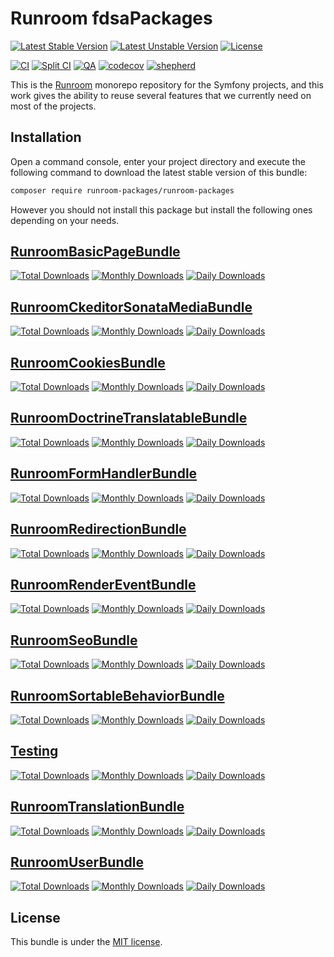 Runroom fdsaPackages
================

[![Latest Stable Version](https://poser.pugx.org/runroom-packages/runroom-packages/v/stable)](https://packagist.org/packages/runroom-packages/runroom-packages)
[![Latest Unstable Version](https://poser.pugx.org/runroom-packages/runroom-packages/v/unstable)](https://packagist.org/packages/runroom-packages/runroom-packages)
[![License](https://poser.pugx.org/runroom-packages/runroom-packages/license)](https://packagist.org/packages/runroom-packages/runroom-packages)

[![CI](https://github.com/Runroom/runroom-packages/actions/workflows/ci.yaml/badge.svg)](https://github.com/Runroom/runroom-packages/actions/workflows/ci.yaml)
[![Split CI](https://github.com/Runroom/runroom-packages/actions/workflows/split_ci.yaml/badge.svg)](https://github.com/Runroom/runroom-packages/actions/workflows/split_ci.yaml)
[![QA](https://github.com/Runroom/runroom-packages/actions/workflows/qa.yaml/badge.svg)](https://github.com/Runroom/runroom-packages/actions/workflows/qa.yaml)
[![codecov](https://codecov.io/gh/Runroom/runroom-packages/branch/master/graph/badge.svg)](https://codecov.io/gh/Runroom/runroom-packages)
[![shepherd](https://shepherd.dev/github/Runroom/runroom-packages/coverage.svg)](https://shepherd.dev/github/Runroom/runroom-packages)

This is the [Runroom](https://www.runroom.com/) monorepo repository for the Symfony projects, and this work gives the ability to reuse several features that we currently need on most of the projects.

## Installation

Open a command console, enter your project directory and execute the following command to download the latest stable version of this bundle:

```bash
composer require runroom-packages/runroom-packages
```

However you should not install this package but install the following ones depending on your needs.

## [RunroomBasicPageBundle](https://github.com/Runroom/RunroomBasicPageBundle)

[![Total Downloads](https://poser.pugx.org/runroom-packages/basic-page-bundle/downloads)](https://packagist.org/packages/runroom-packages/basic-page-bundle)
[![Monthly Downloads](https://poser.pugx.org/runroom-packages/basic-page-bundle/d/monthly)](https://packagist.org/packages/runroom-packages/basic-page-bundle)
[![Daily Downloads](https://poser.pugx.org/runroom-packages/basic-page-bundle/d/daily)](https://packagist.org/packages/runroom-packages/basic-page-bundle)

## [RunroomCkeditorSonataMediaBundle](https://github.com/Runroom/RunroomCkeditorSonataMediaBundle)

[![Total Downloads](https://poser.pugx.org/runroom-packages/ckeditor-sonata-media-bundle/downloads)](https://packagist.org/packages/runroom-packages/ckeditor-sonata-media-bundle)
[![Monthly Downloads](https://poser.pugx.org/runroom-packages/ckeditor-sonata-media-bundle/d/monthly)](https://packagist.org/packages/runroom-packages/ckeditor-sonata-media-bundle)
[![Daily Downloads](https://poser.pugx.org/runroom-packages/ckeditor-sonata-media-bundle/d/daily)](https://packagist.org/packages/runroom-packages/ckeditor-sonata-media-bundle)

## [RunroomCookiesBundle](https://github.com/Runroom/RunroomCookiesBundle)

[![Total Downloads](https://poser.pugx.org/runroom-packages/cookies-bundle/downloads)](https://packagist.org/packages/runroom-packages/cookies-bundle)
[![Monthly Downloads](https://poser.pugx.org/runroom-packages/cookies-bundle/d/monthly)](https://packagist.org/packages/runroom-packages/cookies-bundle)
[![Daily Downloads](https://poser.pugx.org/runroom-packages/cookies-bundle/d/daily)](https://packagist.org/packages/runroom-packages/cookies-bundle)

## [RunroomDoctrineTranslatableBundle](https://github.com/Runroom/RunroomDoctrineTranslatableBundle)

[![Total Downloads](https://poser.pugx.org/runroom-packages/doctrine-translatable-bundle/downloads)](https://packagist.org/packages/runroom-packages/doctrine-translatable-bundle)
[![Monthly Downloads](https://poser.pugx.org/runroom-packages/doctrine-translatable-bundle/d/monthly)](https://packagist.org/packages/runroom-packages/doctrine-translatable-bundle)
[![Daily Downloads](https://poser.pugx.org/runroom-packages/doctrine-translatable-bundle/d/daily)](https://packagist.org/packages/runroom-packages/doctrine-translatable-bundle)

## [RunroomFormHandlerBundle](https://github.com/Runroom/RunroomFormHandlerBundle)

[![Total Downloads](https://poser.pugx.org/runroom-packages/form-handler-bundle/downloads)](https://packagist.org/packages/runroom-packages/form-handler-bundle)
[![Monthly Downloads](https://poser.pugx.org/runroom-packages/form-handler-bundle/d/monthly)](https://packagist.org/packages/runroom-packages/form-handler-bundle)
[![Daily Downloads](https://poser.pugx.org/runroom-packages/form-handler-bundle/d/daily)](https://packagist.org/packages/runroom-packages/form-handler-bundle)

## [RunroomRedirectionBundle](https://github.com/Runroom/RunroomRedirectionBundle)

[![Total Downloads](https://poser.pugx.org/runroom-packages/redirection-bundle/downloads)](https://packagist.org/packages/runroom-packages/redirection-bundle)
[![Monthly Downloads](https://poser.pugx.org/runroom-packages/redirection-bundle/d/monthly)](https://packagist.org/packages/runroom-packages/redirection-bundle)
[![Daily Downloads](https://poser.pugx.org/runroom-packages/redirection-bundle/d/daily)](https://packagist.org/packages/runroom-packages/redirection-bundle)

## [RunroomRenderEventBundle](https://github.com/Runroom/RunroomRenderEventBundle)

[![Total Downloads](https://poser.pugx.org/runroom-packages/render-event-bundle/downloads)](https://packagist.org/packages/runroom-packages/render-event-bundle)
[![Monthly Downloads](https://poser.pugx.org/runroom-packages/render-event-bundle/d/monthly)](https://packagist.org/packages/runroom-packages/render-event-bundle)
[![Daily Downloads](https://poser.pugx.org/runroom-packages/render-event-bundle/d/daily)](https://packagist.org/packages/runroom-packages/render-event-bundle)

## [RunroomSeoBundle](https://github.com/Runroom/RunroomSeoBundle)

[![Total Downloads](https://poser.pugx.org/runroom-packages/seo-bundle/downloads)](https://packagist.org/packages/runroom-packages/seo-bundle)
[![Monthly Downloads](https://poser.pugx.org/runroom-packages/seo-bundle/d/monthly)](https://packagist.org/packages/runroom-packages/seo-bundle)
[![Daily Downloads](https://poser.pugx.org/runroom-packages/seo-bundle/d/daily)](https://packagist.org/packages/runroom-packages/seo-bundle)

## [RunroomSortableBehaviorBundle](https://github.com/Runroom/RunroomSortableBehaviorBundle)

[![Total Downloads](https://poser.pugx.org/runroom-packages/sortable-behavior-bundle/downloads)](https://packagist.org/packages/runroom-packages/sortable-behavior-bundle)
[![Monthly Downloads](https://poser.pugx.org/runroom-packages/sortable-behavior-bundle/d/monthly)](https://packagist.org/packages/runroom-packages/sortable-behavior-bundle)
[![Daily Downloads](https://poser.pugx.org/runroom-packages/sortable-behavior-bundle/d/daily)](https://packagist.org/packages/runroom-packages/sortable-behavior-bundle)

## [Testing](https://github.com/Runroom/testing)

[![Total Downloads](https://poser.pugx.org/runroom-packages/testing/downloads)](https://packagist.org/packages/runroom-packages/testing)
[![Monthly Downloads](https://poser.pugx.org/runroom-packages/testing/d/monthly)](https://packagist.org/packages/runroom-packages/testing)
[![Daily Downloads](https://poser.pugx.org/runroom-packages/testing/d/daily)](https://packagist.org/packages/runroom-packages/testing)

## [RunroomTranslationBundle](https://github.com/Runroom/RunroomTranslationBundle)

[![Total Downloads](https://poser.pugx.org/runroom-packages/translation-bundle/downloads)](https://packagist.org/packages/runroom-packages/translation-bundle)
[![Monthly Downloads](https://poser.pugx.org/runroom-packages/translation-bundle/d/monthly)](https://packagist.org/packages/runroom-packages/translation-bundle)
[![Daily Downloads](https://poser.pugx.org/runroom-packages/translation-bundle/d/daily)](https://packagist.org/packages/runroom-packages/translation-bundle)

## [RunroomUserBundle](https://github.com/Runroom/RunroomUserBundle)

[![Total Downloads](https://poser.pugx.org/runroom-packages/user-bundle/downloads)](https://packagist.org/packages/runroom-packages/user-bundle)
[![Monthly Downloads](https://poser.pugx.org/runroom-packages/user-bundle/d/monthly)](https://packagist.org/packages/runroom-packages/user-bundle)
[![Daily Downloads](https://poser.pugx.org/runroom-packages/user-bundle/d/daily)](https://packagist.org/packages/runroom-packages/user-bundle)

## License

This bundle is under the [MIT license](LICENSE).
